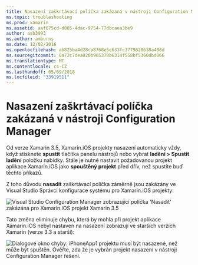 ```yaml
---
title: Nasazení zaškrtávací políčka zakázaná v nástroji Configuration Manager
ms.topic: troubleshooting
ms.prod: xamarin
ms.assetid: aaf675cd-d885-4dac-9754-77dbcaea3be9
author: asb3993
ms.author: amburns
ms.date: 12/02/2016
ms.openlocfilehash: ab825ba4d28ca8768e5c633fc3779828638a498d
ms.sourcegitcommit: 0a72c7dea020b965378b6314f558bf5360dbd066
ms.translationtype: MT
ms.contentlocale: cs-CZ
ms.lasthandoff: 05/09/2018
ms.locfileid: "33919511"
---
```

# <a name="deploy-checkboxes-disabled-in-configuration-manager"></a>Nasazení zaškrtávací políčka zakázaná v nástroji Configuration Manager

Od verze Xamarin 3.5, Xamarin.iOS projekty nasazení automaticky vždy, když stisknete **spustit** tlačítka panelu nástrojů nebo vybrat **ladění > Spustit ladění** položku nabídky. Stále je nutné nastavit požadovanou projekt aplikace Xamarin.iOS jako **spouštěný projekt** před dřív, než spustíte buď těchto příkazů.

Z toho důvodu **nasadit** zaškrtávací políčka záměrně jsou zakázány ve Visual Studio Správci konfigurace systému pro Xamarin.iOS projekty:

![](deploy-checkboxes-images/configuration.png "Visual Studio Configuration Manager zobrazující políčka 'Nasadit' zakázána pro Xamarin.iOS projekt Xamarin 3.5")

Tato změna eliminuje chybu, která by mohla při projekt aplikace Xamarin.iOS nebyl nastaven na nasazení zobrazují ve starších verzích Xamarin (verze 3.3 a starší):

![](deploy-checkboxes-images/error.png "Dialogové okno chyby: iPhoneApp1 projektu musí být nasazené, než může být spuštěn. Ověřte, zda že je vybrán projekt nasazení v nástroji Configuration Manager řešení.")
